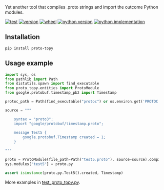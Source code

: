 Yet another tool that compiles .proto strings and import the outcome Python modules.

[![test][test_badge]][test_target]
[![version][version_badge]][pypi]
[![wheel][wheel_badge]][pypi]
[![python version][python_versions_badge]][pypi]
[![python implementation][python_implementation_badge]][pypi]


## Installation

    pip install proto-topy

## Usage example

```python
import sys, os
from pathlib import Path
from distutils.spawn import find_executable
from proto_topy.entities import ProtoModule
from google.protobuf.timestamp_pb2 import Timestamp

protoc_path = Path(find_executable("protoc") or os.environ.get('PROTOC'))

source = """

    syntax = "proto3";
    import "google/protobuf/timestamp.proto";
    
    message Test5 {
        google.protobuf.Timestamp created = 1;
    }

"""

proto = ProtoModule(file_path=Path("test5.proto"), source=source).compiled(protoc_path)
sys.modules["test5"] = proto.py

assert isinstance(proto.py.Test5().created, Timestamp)
```

More examples in [test_proto_topy.py][tests].

[pypi]: https://pypi.org/project/proto-topy
[test_badge]: https://github.com/decitre/python-proto-topy/actions/workflows/test.yml/badge.svg
[test_target]: https://github.com/decitre/python-proto-topy/actions
[version_badge]: https://img.shields.io/pypi/v/proto-topy.svg
[wheel_badge]: https://img.shields.io/pypi/wheel/proto-topy.svg
[python_versions_badge]: https://img.shields.io/pypi/pyversions/proto-topy.svg
[python_implementation_badge]: https://img.shields.io/pypi/implementation/proto-topy.svg
[tests]: tests/test_proto_topy.py